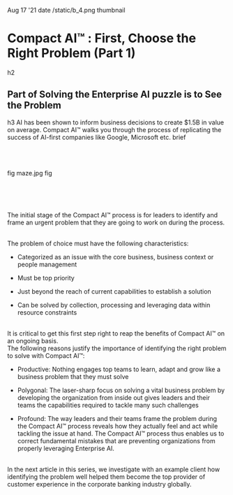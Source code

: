 Aug 17 '21
date
/static/b_4.png
thumbnail
# Compact AI™ : First, Choose the Right Problem (Part 1)
h2
## Part of Solving the Enterprise AI puzzle is to See the Problem
h3
AI has been shown to inform business decisions to create $1.5B in value on average. Compact AI™
walks you through the process of replicating the success of AI-first companies like
Google, Microsoft etc.
brief
<br/><br/>

<br/><br/>
fig
maze.jpg
fig
<br/><br/>

<br/><br/>

The initial stage of the Compact AI™ process is for leaders to identify and frame an urgent problem that they are going to work on during the process. 

<br/>
The problem of choice must have the following characteristics:

* Categorized as an issue with the core business, business context or people management

* Must be top priority

* Just beyond the reach of current capabilities to establish a solution

* Can be solved by collection, processing and leveraging data within resource constraints

<br/>
It is critical to get this first step right to reap the benefits of Compact AI™ on an ongoing basis. 

<br/>
The following reasons justify the importance of identifying the right problem to solve with Compact AI™:

* Productive: Nothing engages top teams to learn, adapt and grow like a business problem that they must solve

* Polygonal: The laser-sharp focus on solving a vital business problem by developing the organization from inside out gives leaders and their teams the capabilities required to tackle many such challenges

* Profound: The way leaders and their teams frame the problem during the Compact AI™ process reveals how they actually feel and act while tackling the issue at hand. The Compact AI™ process thus enables us to correct fundamental mistakes that are preventing organizations from properly leveraging Enterprise AI. 

<br/>
In the next article in this series, we investigate with an example client how identifying the problem well helped them become the top provider of customer 
experience in the corporate banking industry globally. 

